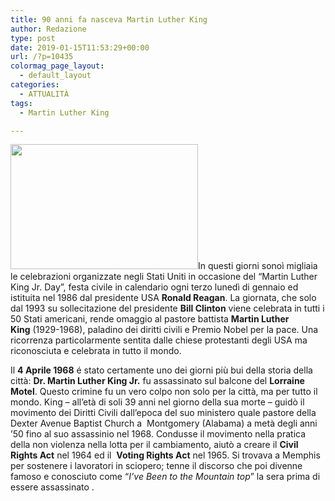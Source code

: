```yaml
---
title: 90 anni fa nasceva Martin Luther King
author: Redazione
type: post
date: 2019-01-15T11:53:29+00:00
url: /?p=10435
colormag_page_layout:
  - default_layout
categories:
  - ATTUALITÀ
tags:
  - Martin Luther King

---
```

<img decoding="async" loading="lazy" class="alignleft size-medium wp-image-8223" src="https://progressonline.it/wp-content/uploads/2018/03/Martin_Luther_King_1-300x200.jpg" alt="" width="300" height="200" />In questi giorni sonoì migliaia le celebrazioni organizzate negli Stati Uniti in occasione del “Martin Luther King Jr. Day”, festa civile in calendario ogni terzo lunedì di gennaio ed istituita nel 1986 dal presidente USA **Ronald Reagan**. La giornata, che solo dal 1993 su sollecitazione del presidente **Bill Clinton** viene celebrata in tutti i 50 Stati americani, rende omaggio al pastore battista **Martin Luther King** (1929-1968), paladino dei diritti civili e Premio Nobel per la pace. Una ricorrenza particolarmente sentita dalle chiese protestanti degli USA ma riconosciuta e celebrata in tutto il mondo.

Il **4 Aprile 1968** é stato certamente uno dei giorni più bui della storia della città: **Dr. Martin Luther King Jr.** fu assassinato sul balcone del **Lorraine Motel**. Questo crimine fu un vero colpo non solo per la città, ma per tutto il mondo. King &#8211; all&#8217;età di soli 39 anni nel giorno della sua morte &#8211; guidò il movimento dei Diritti Civili dall&#8217;epoca del suo ministero quale pastore della Dexter Avenue Baptist Church a  Montgomery (Alabama) a metà degli anni &#8217;50 fino al suo assassinio nel 1968. Condusse il movimento nella pratica della non violenza nella lotta per il cambiamento, aiutò a creare il **Civil Rights Act** nel 1964 ed il  **Voting Rights Act** nel 1965. Si trovava a Memphis per sostenere i lavoratori in sciopero; tenne il discorso che poi divenne famoso e conosciuto come &#8220;_I&#8217;ve Been to the Mountain top_&#8221; la sera prima di essere assassinato .